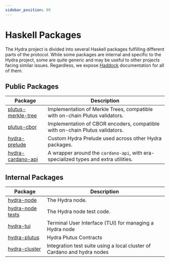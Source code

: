 ```yaml
---
sidebar_position: 99
---
```


# Haskell Packages

The Hydra project is divided into several Haskell packages fulfilling different parts of the protocol. While some packages are internal and specific to the Hydra project, some are quite generic and may be useful to other projects facing similar issues. Regardless, we expose [Haddock](https://www.haskell.org/haddock/) documentation for all of them.

## Public Packages

| Package                                                                                        | Description                                                                         |
| ---                                                                                            | ---                                                                                 |
| [plutus-merkle-tree](pathname:///haddock/plutus-merkle-tree/index.html) | Implementation of Merkle Trees, compatible with on-chain Plutus validators.         |
| [plutus-cbor](pathname:///haddock/plutus-cbor/index.html)               | Implementation of CBOR encoders, compatible with on-chain Plutus validators.        |
| [hydra-prelude](pathname:///haddock/hydra-prelude/index.html)           | Custom Hydra Prelude used across other Hydra packages.                              |
| [hydra-cardano-api](pathname:///haddock/hydra-cardano-api/index.html)   | A wrapper around the `cardano-api`, with era-specialized types and extra utilities. |

## Internal Packages

| Package                                                                                    | Description                                                             |
| ---                                                                                        | ---                                                                     |
| [hydra-node](pathname:///haddock/hydra-node/index.html)             | The Hydra node.                                                         |
| [hydra-node tests](pathname:///haddock/hydra-node/tests/index.html) | The Hydra node test code.                                               |
| [hydra-tui](pathname:///haddock/hydra-tui/index.html)               | Terminal User Interface (TUI) for managing a Hydra node                 |
| [hydra-plutus](pathname:///haddock/hydra-plutus/index.html)         | Hydra Plutus Contracts                                                  |
| [hydra-cluster](pathname:///haddock/hydra-cluster/index.html)       | Integration test suite using a local cluster of Cardano and hydra nodes |
